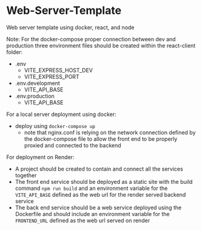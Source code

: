 # Web-Server-Template
Web server template using docker, react, and node

Note:
For the docker-compose proper connection between dev and production three environment files should be created within the react-client folder:
 - .env
     - VITE_EXPRESS_HOST_DEV
     - VITE_EXPRESS_PORT
 - .env.development
     - VITE_API_BASE
 - .env.production
     - VITE_API_BASE

For a local server deployment using docker:
 - deploy using `docker-compose up`
    - note that nginx.conf is relying on the network connection defined by the docker-compose file to allow the front end to be properly proxied and connected to the backend

For deployment on Render:
 - A project should be created to contain and connect all the services together
 - The front end service should be deployed as a static site with the build command `npm run build` and an environment variable for the `VITE_API_BASE` defined as the web url for the render served backend service
 - The back end service should be a web service deployed using the Dockerfile and should include an environment variable for the `FRONTEND_URL` defined as the web url served on render
    
